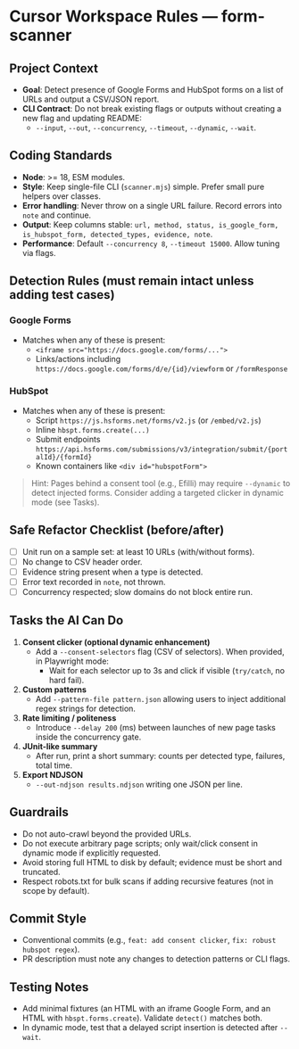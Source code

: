 # Cursor Workspace Rules — form-scanner

## Project Context
- **Goal**: Detect presence of Google Forms and HubSpot forms on a list of URLs and output a CSV/JSON report.
- **CLI Contract**: Do not break existing flags or outputs without creating a new flag and updating README:
  - `--input`, `--out`, `--concurrency`, `--timeout`, `--dynamic`, `--wait`.

## Coding Standards
- **Node**: >= 18, ESM modules.
- **Style**: Keep single-file CLI (`scanner.mjs`) simple. Prefer small pure helpers over classes.
- **Error handling**: Never throw on a single URL failure. Record errors into `note` and continue.
- **Output**: Keep columns stable: `url, method, status, is_google_form, is_hubspot_form, detected_types, evidence, note`.
- **Performance**: Default `--concurrency 8`, `--timeout 15000`. Allow tuning via flags.

## Detection Rules (must remain intact unless adding test cases)
### Google Forms
- Matches when any of these is present:
  - `<iframe src="https://docs.google.com/forms/...">`
  - Links/actions including `https://docs.google.com/forms/d/e/{id}/viewform` or `/formResponse`
### HubSpot
- Matches when any of these is present:
  - Script `https://js.hsforms.net/forms/v2.js` (or `/embed/v2.js`)
  - Inline `hbspt.forms.create(...)`
  - Submit endpoints `https://api.hsforms.com/submissions/v3/integration/submit/{portalId}/{formId}`
  - Known containers like `<div id="hubspotForm">`

> Hint: Pages behind a consent tool (e.g., Efilli) may require `--dynamic` to detect injected forms. Consider adding a targeted clicker in dynamic mode (see Tasks).

## Safe Refactor Checklist (before/after)
- [ ] Unit run on a sample set: at least 10 URLs (with/without forms).
- [ ] No change to CSV header order.
- [ ] Evidence string present when a type is detected.
- [ ] Error text recorded in `note`, not thrown.
- [ ] Concurrency respected; slow domains do not block entire run.

## Tasks the AI Can Do
1. **Consent clicker (optional dynamic enhancement)**
   - Add a `--consent-selectors` flag (CSV of selectors). When provided, in Playwright mode:
     - Wait for each selector up to 3s and click if visible (`try/catch`, no hard fail).
2. **Custom patterns**
   - Add `--pattern-file pattern.json` allowing users to inject additional regex strings for detection.
3. **Rate limiting / politeness**
   - Introduce `--delay 200` (ms) between launches of new page tasks inside the concurrency gate.
4. **JUnit-like summary**
   - After run, print a short summary: counts per detected type, failures, total time.
5. **Export NDJSON**
   - `--out-ndjson results.ndjson` writing one JSON per line.

## Guardrails
- Do not auto-crawl beyond the provided URLs.
- Do not execute arbitrary page scripts; only wait/click consent in dynamic mode if explicitly requested.
- Avoid storing full HTML to disk by default; evidence must be short and truncated.
- Respect robots.txt for bulk scans if adding recursive features (not in scope by default).

## Commit Style
- Conventional commits (e.g., `feat: add consent clicker`, `fix: robust hubspot regex`).
- PR description must note any changes to detection patterns or CLI flags.

## Testing Notes
- Add minimal fixtures (an HTML with an iframe Google Form, and an HTML with `hbspt.forms.create`). Validate `detect()` matches both.
- In dynamic mode, test that a delayed script insertion is detected after `--wait`.

